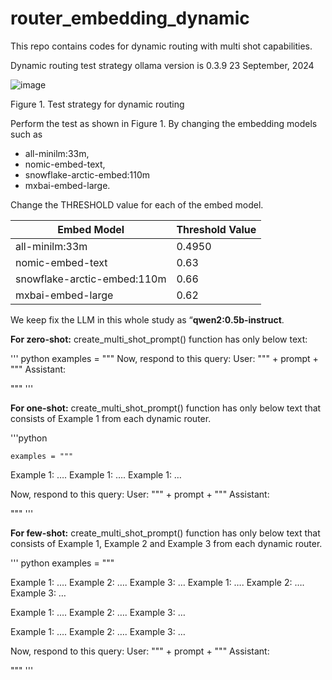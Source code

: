# router_embedding_dynamic
This repo contains codes for dynamic routing with multi shot capabilities.

Dynamic routing test strategy
ollama version is 0.3.9
23 September, 2024

 ![image](https://github.com/user-attachments/assets/bbcd375c-dfa6-4277-8623-e8aa7c336d1a)

Figure 1. Test strategy for dynamic routing

Perform the test as shown in Figure 1. By changing the embedding models such as 
*	all-minilm:33m,
*	nomic-embed-text,
*	snowflake-arctic-embed:110m
*	mxbai-embed-large.

Change the THRESHOLD value for each of the embed model.

| Embed Model                   | Threshold Value |
|-------------------------------|-----------------|
| all-minilm:33m                | 0.4950          |
| nomic-embed-text              | 0.63            |
| snowflake-arctic-embed:110m   | 0.66            |
| mxbai-embed-large             | 0.62            |


We keep fix the LLM in this whole study as “**qwen2:0.5b-instruct**.

**For zero-shot:** create_multi_shot_prompt() function has only below text:

''' python
examples = """
Now, respond to this query:
User: """ + prompt + """
Assistant:

"""
'''

**For one-shot:** create_multi_shot_prompt() function has only below text that consists of Example 1 from each dynamic router.

'''python

    examples = """

Example 1:
….
Example 1:
….
Example 1:
…

Now, respond to this query:
User: """ + prompt + """
Assistant:

"""
'''

**For few-shot:** create_multi_shot_prompt() function has only below text that consists of Example 1, Example 2 and Example 3 from each dynamic router.

''' python
    examples = """

Example 1:
….
Example 2:
….
Example 3:
…
Example 1:
….
Example 2:
….
Example 3:
…

Example 1:
….
Example 2:
….
Example 3:
…

Example 1:
….
Example 2:
….
Example 3:
…

Now, respond to this query:
User: """ + prompt + """
Assistant:

"""
'''



